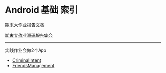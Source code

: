 # Android 基础 索引

[期末大作业报告文档](./Reports.md)

[期末大作业源码报告集合](@cos/Y1S2/AndroidFundamentals/FinalHomework.zip)

------

实践作业会做2个App

- [CriminalIntent](@cos/Y1S2/AndroidFundamentals/CriminalIntent.zip)
- [FriendsManagement](@cos/Y1S2/AndroidFundamentals/FriendsManagement.zip)
